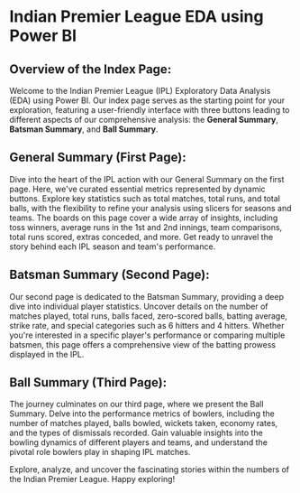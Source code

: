 # Indian Premier League EDA using Power BI

## Overview of the Index Page:
Welcome to the Indian Premier League (IPL) Exploratory Data Analysis (EDA) using Power BI. Our index page serves as the starting point for your exploration, featuring a user-friendly interface with three buttons leading to different aspects of our comprehensive analysis: the **General Summary**, **Batsman Summary**, and **Ball Summary**.

## General Summary (First Page):
Dive into the heart of the IPL action with our General Summary on the first page. Here, we've curated essential metrics represented by dynamic buttons. Explore key statistics such as total matches, total runs, and total balls, with the flexibility to refine your analysis using slicers for seasons and teams. The boards on this page cover a wide array of insights, including toss winners, average runs in the 1st and 2nd innings, team comparisons, total runs scored, extras conceded, and more. Get ready to unravel the story behind each IPL season and team's performance.

## Batsman Summary (Second Page):
Our second page is dedicated to the Batsman Summary, providing a deep dive into individual player statistics. Uncover details on the number of matches played, total runs, balls faced, zero-scored balls, batting average, strike rate, and special categories such as 6 hitters and 4 hitters. Whether you're interested in a specific player's performance or comparing multiple batsmen, this page offers a comprehensive view of the batting prowess displayed in the IPL.

## Ball Summary (Third Page):
The journey culminates on our third page, where we present the Ball Summary. Delve into the performance metrics of bowlers, including the number of matches played, balls bowled, wickets taken, economy rates, and the types of dismissals recorded. Gain valuable insights into the bowling dynamics of different players and teams, and understand the pivotal role bowlers play in shaping IPL matches.

Explore, analyze, and uncover the fascinating stories within the numbers of the Indian Premier League. Happy exploring!

